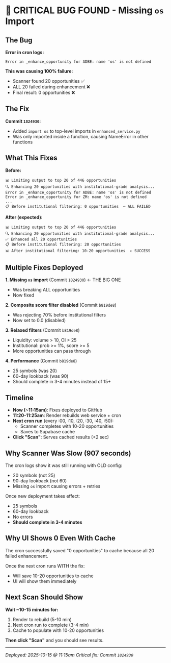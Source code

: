 # 🚨 CRITICAL BUG FOUND - Missing `os` Import

## The Bug

**Error in cron logs:**
```
Error in _enhance_opportunity for ADBE: name 'os' is not defined
```

**This was causing 100% failure:**
- Scanner found 20 opportunities ✅
- ALL 20 failed during enhancement ❌
- Final result: 0 opportunities ❌

## The Fix

**Commit `1824930`:**
- Added `import os` to top-level imports in `enhanced_service.py`
- Was only imported inside a function, causing NameError in other functions

## What This Fixes

**Before:**
```
📊 Limiting output to top 20 of 446 opportunities
🔍 Enhancing 20 opportunities with institutional-grade analysis...
Error in _enhance_opportunity for ADBE: name 'os' is not defined
Error in _enhance_opportunity for ZM: name 'os' is not defined
...
📋 Before institutional filtering: 0 opportunities  ← ALL FAILED
```

**After (expected):**
```
📊 Limiting output to top 20 of 446 opportunities
🔍 Enhancing 20 opportunities with institutional-grade analysis...
✅ Enhanced all 20 opportunities
📋 Before institutional filtering: 20 opportunities
📊 After institutional filtering: 10-20 opportunities  ← SUCCESS
```

## Multiple Fixes Deployed

**1. Missing `os` import** (Commit `1824930`) ← THE BIG ONE
- Was breaking ALL opportunities
- Now fixed

**2. Composite score filter disabled** (Commit `b819de8`)
- Was rejecting 70% before institutional filters
- Now set to 0.0 (disabled)

**3. Relaxed filters** (Commit `b819de8`)
- Liquidity: volume > 10, OI > 25
- Institutional: prob >= 1%, score >= 5
- More opportunities can pass through

**4. Performance** (Commit `b819de8`)
- 25 symbols (was 20)
- 60-day lookback (was 90)
- Should complete in 3-4 minutes instead of 15+

## Timeline

- **Now (~11:15am)**: Fixes deployed to GitHub
- **11:20-11:25am**: Render rebuilds web service + cron
- **Next cron run** (every :00, :10, :20, :30, :40, :50):
  - Scanner completes with 10-20 opportunities
  - Saves to Supabase cache
- **Click "Scan"**: Serves cached results (<2 sec)

## Why Scanner Was Slow (907 seconds)

The cron logs show it was still running with OLD config:
- 20 symbols (not 25)
- 90-day lookback (not 60)
- Missing `os` import causing errors + retries

Once new deployment takes effect:
- 25 symbols
- 60-day lookback
- No errors
- **Should complete in 3-4 minutes**

## Why UI Shows 0 Even With Cache

The cron successfully saved "0 opportunities" to cache because all 20 failed enhancement.

Once the next cron runs WITH the fix:
- Will save 10-20 opportunities to cache
- UI will show them immediately

## Next Scan Should Show

**Wait ~10-15 minutes for:**
1. Render to rebuild (5-10 min)
2. Next cron run to complete (3-4 min)
3. Cache to populate with 10-20 opportunities

**Then click "Scan"** and you should see results.

---

*Deployed: 2025-10-15 @ 11:15am*
*Critical fix: Commit `1824930`*
